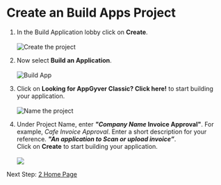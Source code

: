 # Create an Build Apps Project

1. In the Build Application lobby click on <b>Create</b>.<br><br>
![Create the project](images/1.png)

2. Now select <b>Build an Application</b>. <br><br>
![Build App](images/2.png)

3. Click on <b>Looking for AppGyver Classic? Click here!</b> to start building your application.<br><br>
![Name the project](images/3.png)<br>

4. Under Project Name, enter <b><i>"Company Name</i> Invoice Approval"</b>. For example, <i>Cafe Invoice Approval</i>.
Enter a short description for your reference. <b><i>"An application to Scan or upload invoice”</b></i>. <br>
Click on <b>Create</b> to start building your application. <br><br>
![](images/4.png)

Next Step: <a href=https://github.com/SAP-samples/process-automation-enablement/tree/main/Workshops/LCNC_Roadshow/Build%20Apps/2%20Home%20Page/Readme.md> 2 Home Page</a>
